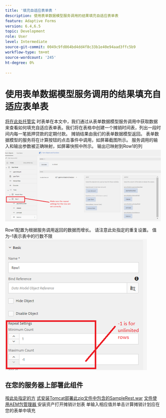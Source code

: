 ```yaml
---
title: '填充自适应表单表 '
description: 使用表单数据模型服务调用的结果填充自适应表单表
feature: Adaptive Forms
version: 6.4,6.5
topic: Development
role: User
level: Intermediate
source-git-commit: 0049c9fd864bd4dd4f8c33b1e40e94aad3ffc5b9
workflow-type: tm+mt
source-wordcount: '245'
ht-degree: 0%

---
```



# 使用表单数据模型服务调用的结果填充自适应表单表

[将在此处托管实](https://forms.enablementadobe.com/content/dam/formsanddocuments/amortization/jcr:content?wcmmode=disabled)
时表单在本文中，我们通过从表单数据模型服务调用中获取数据来查看如何填充自适应表单表。我们将在表格中创建一个摊销时间表，列出一段时间内每一笔抵押贷款的定期付款。 摊销结果由我们的表单数据模型返回。 表单数据模型的服务将在计算按钮的点击事件中调用，如屏幕截图所示。 服务调用的输入和输出参数被正确映射，如屏幕快照中所示。 输出已映射到Row1的列
![clickevent](assets/amortization.PNG)

Row1配置为根据服务调用返回的数据而增长。 请注意此处指定的重复设置。 值为–1表示表中的行数不限
![Row1](assets/rowconfiguration.PNG)

## 在您的服务器上部署此组件

[按此处指定的方](/help/forms/ic-print-channel-tutorial/set-up-tomcat.md)
[式安装Tomcat部署此zip文件中包含的SampleRest.war](https://experienceleague.adobe.com/docs/experience-manager-learn/forms/assets/common-osgi-bundles/sample-rest.zip)
[文件使用AEM包管理器 ](assets/amortizationschedule.zip) 安装资产打开摊销计划表
[](http://localhost:4502/content/dam/formsanddocuments/amortization/jcr:content?wcmmode=disabled)
单输入相应值并单击计算摊销计划应在您的表单中填充

